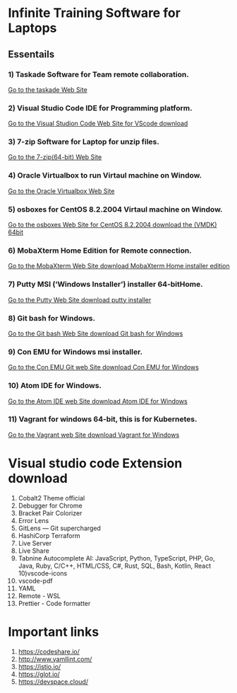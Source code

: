 # Infinite Training Software for Laptops

## Essentails 

 ### 1) Taskade Software for Team remote     collaboration.
 [Go to the taskade Web Site](https://www.taskade.com/downloads)

 ### 2) Visual Studio Code IDE for Programming platform.
 [Go to the Visual Studion Code Web Site for VScode download](https://code.visualstudio.com/download)

 ### 3) 7-zip Software for Laptop for unzip files.
 [Go to the 7-zip(64-bit) Web Site ](https://www.7-zip.org/)

 ### 4) Oracle Virtualbox to run Virtaul machine on Window.
 [Go to the Oracle Virtualbox Web Site ](https://www.virtualbox.org/wiki/Downloads)

 ### 5) osboxes for CentOS 8.2.2004 Virtaul machine on Window.
 [Go to the osboxes Web Site for CentOS 8.2.2004 download the (VMDK) 64bit](https://www.osboxes.org/centos/#centos-822004-vbox)

 ### 6) MobaXterm Home Edition for Remote connection.
 [Go to the MobaXterm Web Site download MobaXterm Home installer edition ](https://mobaxterm.mobatek.net/download-home-edition.html)

 ### 7) Putty MSI (‘Windows Installer’) installer 64-bitHome.
 [Go to the Putty Web Site download putty installer](https://www.chiark.greenend.org.uk/~sgtatham/putty/latest.html)

 ### 8) Git bash for Windows.
 [Go to the Git bash Web Site download Git bash for Windows](https://git-scm.com/downloads)

 ### 9) Con EMU for Windows msi installer.
 [Go to the Con EMU Git web Site download Con EMU for Windows](https://conemu.github.io/en/Downloads.html)

 ### 10) Atom IDE for Windows.
 [Go to the Atom IDE web Site download Atom IDE for Windows](https://atom.io/)

 ### 11) Vagrant for windows 64-bit, this is for Kubernetes.
 [Go to the Vagrant web Site download Vagrant for Windows](https://www.vagrantup.com/downloads)


 # Visual studio code Extension download

1) Cobalt2 Theme official
2) Debugger for Chrome
3) Bracket Pair Colorizer
4) Error Lens
5) GitLens — Git supercharged
6) HashiCorp Terraform
7) Live Server
8) Live Share
9) Tabnine Autocomplete AI: JavaScript, Python, TypeScript, PHP, Go, Java, Ruby, C/C++, HTML/CSS, C#, Rust, SQL, Bash, Kotlin, React
10)vscode-icons
11) vscode-pdf
12) YAML
13) Remote - WSL
14) Prettier - Code formatter

 # Important links
 
 1) https://codeshare.io/
 2) http://www.yamllint.com/
 3) https://istio.io/
 4) https://glot.io/
 5) https://devspace.cloud/

